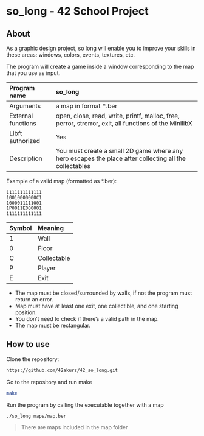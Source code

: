 # so_long - 42 School Project

## About

As a graphic design project, so long will enable you to improve your skills in these areas: windows, colors, events, textures, etc.

The program will create a game inside a window corresponding to the map that you use as input.

| Program name | so_long |
| :--- | :--- |
| Arguments | a map in format *.ber |
| External functions | open, close, read, write, printf, malloc, free, perror, strerror, exit, all functions of the MinilibX |
| Libft authorized | Yes |
| Description | You must create a small 2D game where any hero escapes the place after collecting all the collectables |

Example of a valid map (formatted as *.ber):

```
1111111111111  
10010000000C1  
1000011111001  
1P0011E000001  
1111111111111
```

| Symbol | Meaning |
| :--- | :--- |
| 1 | Wall |
| 0 | Floor |
| C | Collectable |
| P | Player |
| E | Exit |

* The map must be closed/surrounded by walls, if not the program must return an error.  
* Map must have at least one exit, one collectible, and one starting position.  
* You don’t need to check if there’s a valid path in the map.  
* The map must be rectangular.

## How to use

Clone the repository:
```bash
https://github.com/42akurz/42_so_long.git
```
Go to the repository and run make
```bash
make
```
Run the program by calling the executable together with a map
```bash
./so_long maps/map.ber
```
> There are maps included in the map folder

